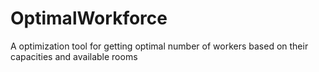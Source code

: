 # OptimalWorkforce
A optimization tool for getting optimal number of workers based on their capacities and available rooms
